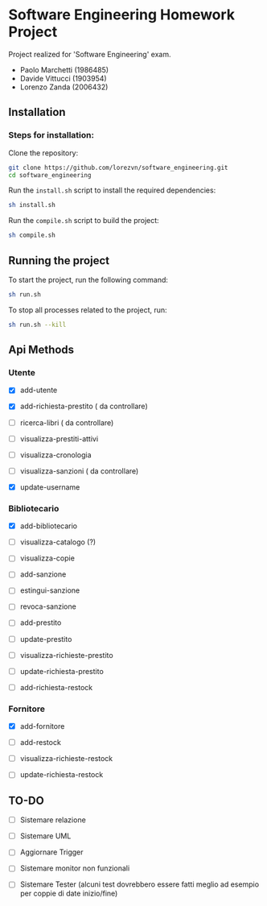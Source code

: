 # Software Engineering Homework Project

Project realized for 'Software Engineering' exam.

- Paolo Marchetti (1986485)
- Davide Vittucci (1903954)
- Lorenzo Zanda (2006432)

## Installation
### Steps for installation:

Clone the repository:
```sh
git clone https://github.com/lorezvn/software_engineering.git
cd software_engineering
```

Run the `install.sh` script to install the required dependencies:
```sh
sh install.sh
```
Run the `compile.sh` script to build the project:
```sh
sh compile.sh
```

## Running the project

To start the project, run the following command:
```sh
sh run.sh
```

To stop all processes related to the project, run:
```sh
sh run.sh --kill
```

## Api Methods


### Utente
- [x] add-utente
- [x] add-richiesta-prestito ( da controllare)
- [ ] ricerca-libri ( da controllare)
- [ ] visualizza-prestiti-attivi 
- [ ] visualizza-cronologia
- [ ] visualizza-sanzioni ( da controllare)
- [x] update-username


### Bibliotecario
- [x] add-bibliotecario
- [ ] visualizza-catalogo (?)
- [ ] visualizza-copie
- [ ] add-sanzione
- [ ] estingui-sanzione
- [ ] revoca-sanzione
- [ ] add-prestito
- [ ] update-prestito
- [ ] visualizza-richieste-prestito
- [ ] update-richiesta-prestito
- [ ] add-richiesta-restock


### Fornitore
- [x] add-fornitore
- [ ] add-restock
- [ ] visualizza-richieste-restock
- [ ] update-richiesta-restock


## TO-DO
- [ ] Sistemare relazione
- [ ] Sistemare UML 
- [ ] Aggiornare Trigger
- [ ] Sistemare monitor non funzionali
- [ ] Sistemare Tester (alcuni test dovrebbero essere fatti meglio ad esempio per coppie di date inizio/fine)


